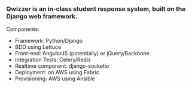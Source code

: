 ### Qwizzer is an in-class student response system, built on the Django web framework. 

Components:

* Framework: Python/Django
* BDD using Lettuce
* Front-end: AngularJS (potentially) or jQuery/Backbone
* Integration Tests: Celery/Redis
* Realtime component: django-socketio
* Deployment: on AWS using Fabric
* Provisioning: AWS using Ansible


